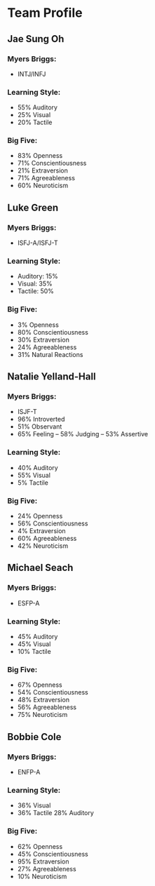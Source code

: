 # Team Profile

## Jae Sung Oh
### Myers Briggs: 
- INTJ/INFJ
### Learning Style: 
- 55% Auditory
- 25% Visual
- 20% Tactile
### Big Five: 
- 83% Openness
- 71% Conscientiousness
- 21% Extraversion
- 71% Agreeableness
- 60% Neuroticism

## Luke Green
### Myers Briggs:
- ISFJ-A/ISFJ-T
### Learning Style:
- Auditory: 15%
- Visual: 35%
- Tactile: 50%
### Big Five:
- 3% Openness
- 80% Conscientiousness
- 30% Extraversion
- 24% Agreeableness
- 31% Natural Reactions

## Natalie Yelland-Hall
### Myers Briggs: 
- ISJF-T
- 96% Introverted 
- 51% Observant
- 65% Feeling
– 58% Judging
– 53% Assertive

### Learning Style: 
- 40% Auditory
- 55% Visual
- 5% Tactile
### Big Five: 
- 24% Openness
- 56% Conscientiousness
- 4% Extraversion
- 60% Agreeableness
- 42% Neuroticism

## Michael Seach
### Myers Briggs: 
- ESFP-A
### Learning Style: 
- 45% Auditory
- 45% Visual
- 10% Tactile
### Big Five: 
- 67% Openness
- 54% Conscientiousness
- 48% Extraversion
- 56% Agreeableness
- 75% Neuroticism

## Bobbie Cole
### Myers Briggs:
- ENFP-A
### Learning Style:
- 36% Visual
- 36% Tactile
28% Auditory
### Big Five: 
- 62% Openness
- 45% Conscientiousness
- 95% Extraversion
- 27% Agreeableness
- 10% Neuroticism

